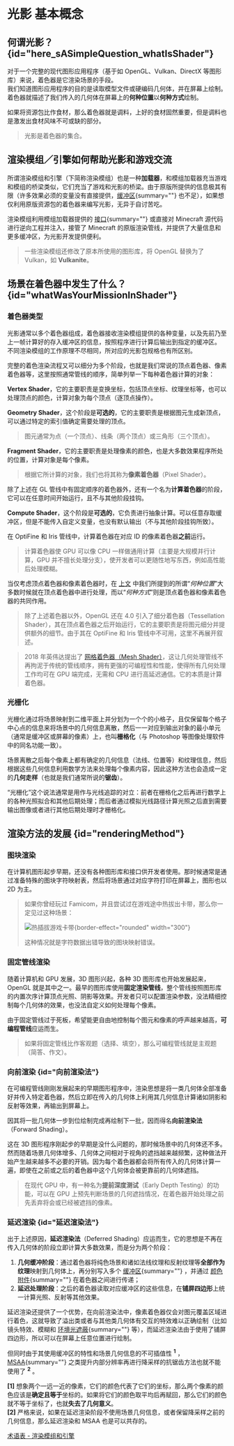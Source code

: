 # 光影 基本概念

<primary-label ref="basic"/>

<secondary-label ref="latest"/>
<secondary-label ref="shader"/>

<show-structure depth="2"/>

## 何谓光影？ {id="here_sASimpleQuestion_whatIsShader"}

对于一个完整的现代图形应用程序（基于如 OpenGL、Vulkan、DirectX 等图形库）来说，着色器是它渲染场景的手段。  
我们知道图形应用程序的目的是读取模型文件或硬编码几何体，并在屏幕上绘制。着色器就描述了我们传入的几何体在屏幕上的**何种位置**以**何种方式**绘制。

如果将资源包比作食材，那么着色器就是调料，上好的食材固然重要，但是调料也是激发出食材风味不可或缺的部分。

> 光影是着色器的集合。

## 渲染模组／引擎如何帮助光影和游戏交流

所谓渲染模组和引擎（下简称渲染模组）也是一种**加载器**，和模组加载器充当游戏和模组的桥梁类似，它们充当了游戏和光影的桥梁。由于原版所提供的信息极其有限（许多效果必须的变量没有直接提供，[缓冲区](terms.md#缓冲区){summary=""} 也不足），如果想仅利用原版资源包的着色器来编写光影，无异于自讨苦吃。

渲染模组利用模组加载器提供的 [接口](terms.md#应用程序接口){summary=""} 或直接对 Minecraft 源代码进行逆向工程并注入，接管了 Minecraft 的原版渲染管线，并提供了大量信息和更多缓冲区，为光影开发提供便利。

> 一些渲染模组还修改了原本所使用的图形库，将 OpenGL 替换为了 Vulkan，如 **Vulkanite**。

## 场景在着色器中发生了什么？ {id="whatWasYourMissionInShader"}

[//]: # (TODO)

[//]: # (### 顶点)

### 着色器类型

光影通常以多个着色器组成，着色器接收渲染模组提供的各种变量，以及先前乃至上一帧计算好的存入缓冲区的信息，按照程序进行计算后输出到指定的缓冲区。  
不同渲染模组的工作原理不尽相同，所对应的光影包规格也有所区别。

完整的着色渲染流程又可以细分为多个阶段，也就是我们常说的顶点着色器、像素着色器等，这里按照通常管线的顺序，简单列举一下每种着色器计算的对象：

<deflist>

<def title="顶点着色器" id="vs">

**Vertex Shader**，它的主要职责是变换坐标，包括顶点坐标、纹理坐标等，也可以处理顶点的颜色，计算对象为每个顶点（逐顶点操作）。
</def>
<def title="几何着色器" id="gs">

**Geometry Shader**，这个阶段是**可选的**，它的主要职责是根据图元生成新顶点，可以通过特定的索引值确定需要处理的顶点。
> 图元通常为点（一个顶点）、线条（两个顶点）或三角形（三个顶点）。
</def>
<def title="片段着色器" id="fs">

**Fragment Shader**，它的主要职责是处理像素的颜色，也是大多数效果程序所处的位置，计算对象是每个像素。
> 根据它所计算的对象，我们也将其称为**像素着色器**（Pixel Shader）。
</def>

</deflist>

除了上述在 GL 管线中有固定顺序的着色器外，还有一个名为**计算着色器**的阶段，它可以在任意时间开始运行，且不与其他阶段挂钩。

<deflist>
<def title="计算着色器" id="cs">

**Compute Shader**，这个阶段是**可选的**，它负责进行抽象计算。可以任意存取缓冲区，但是不能传入自定义变量，也没有默认输出（不与其他阶段挂钩所致）。

在 OptiFine 和 Iris 管线中，计算着色器在对应 ID 的像素着色器**之前**运行。
> 计算着色器使 GPU 可以像 CPU 一样做通用计算（主要是大规模并行计算，GPU 并不擅长处理分支），使开发者可以更随性地写东西，例如高性能后处理模糊。
</def>
</deflist>

当仅考虑顶点着色器和像素着色器时，在 [上文](#here_sASimpleQuestion_whatIsShader "何谓光影？") 中我们所提到的所谓“*何种位置*”大多数时候就在顶点着色器中进行处理，而以“*何种方式*”则是顶点着色器和像素着色器的共同作用。

> 除了上述着色器以外，OpenGL 还在 4.0 引入了细分着色器（Tessellation Shader），其在顶点着色器之后开始运行，它的主要职责是将图元细分并提供额外的细节。由于其在 OptiFine 和 Iris 管线中不可用，这里不再展开叙述。

> 2018 年英伟达提出了 [网格着色器（Mesh Shader）](https://developer.nvidia.com/zh-cn/blog/introduction-turing-mesh-shaders/)，这让几何处理管线不再拘泥于传统的管线顺序，拥有更强的可编程性和性能，使得所有几何处理工作均可在 GPU 端完成，无需和 CPU 进行高延迟通信。它的本质是计算着色器。

### 光栅化

光栅化通过将场景映射到二维平面上并分划为一个个的小格子，且仅保留每个格子中心点的信息来将场景中的几何信息离散，然后一一对应到输出对象的最小单元（通常是缓冲区或屏幕的像素）上，也叫**栅格化**（与 Photoshop 等图像处理软件中的同名功能一致）。

场景离散之后每个像素上都有确定的几何信息（法线、位置等）和纹理信息，然后根据这些几何信息利用数学方法来处理每个像素内容，因此这种方法也会造成一定的**几何走样**（也就是我们通常所说的**锯齿**）。

“光栅化”这个说法通常是用作与光线追踪的对立：前者在栅格化之后再进行数学上的各种光照拟合和其他后期处理；而后者通过模拟光线路径计算光照之后直到需要输出图像或者进行其他后期处理时才栅格化。

## 渲染方法的发展 {id="renderingMethod"}

### 图块渲染

在计算机图形起步早期，还没有各种图形库和接口供开发者使用。那时候通常是通过准备特殊的图块字符映射表，然后将场景通过对应字符打印在屏幕上，图形也以 2D 为主。

> 如果你曾经玩过 Famicom，并且尝试过在游戏途中热拔出卡带，那么你一定见过这种场景：
> 
> ![热插拔游戏卡带](famicom_glitch.png "热插拔游戏卡带"){border-effect="rounded" width="300"}
> 
> 这种情况就是字符数据出错导致的图块映射错误。

### 固定管线渲染

随着计算机和 GPU 发展，3D 图形兴起，各种 3D 图形库也开始发展起来，OpenGL 就是其中之一。最早的图形库使用**固定渲染管线**，整个管线按照图形库的内置次序计算顶点光照、阴影等效果。开发者只可以配置渲染参数，没法精细控制每个几何体的效果，也没法自定义如何处理每个像素。

由于固定管线过于死板，希望能更自由地控制每个图元和像素的呼声越来越高，**可编程管线**应运而生。

> 如果将固定管线比作客观题（选择、填空），那么可编程管线就是主观题（简答、作文）。

### 向前渲染 {id="向前渲染法"}

在可编程管线刚刚发展起来的早期图形程序中，渲染思想是将一类几何体全部准备好并传入特定着色器，然后立即在传入的几何体上利用其几何信息计算诸如阴影和反射等效果，再输出到屏幕上。

因其将一批几何体一步到位绘制完成再绘制下一批，因而得名**向前渲染法**（Forward Shading）。

这在 3D 图形程序刚起步的早期是没什么问题的，那时候场景中的几何体还不多。然而随着场景几何体增多、几何体之间相对于视角的遮挡越来越频繁，这种做法开始产生越来越多不必要的开销。因为每个着色器都会将所有传入的几何体计算一遍，即使在之前或之后的着色器中这个几何体会被更靠前的几何体遮挡。

> 在现代 GPU 中，有一种名为**提前深度测试**（Early Depth Testing）的功能，可以在 GPU 上预先判断场景的几何遮挡情况，在着色器开始处理之前先丢弃将会或已经被遮挡的像素。

### 延迟渲染 {id="延迟渲染法"}

出于上述原因，**延迟渲染法**（Deferred Shading）应运而生，它的思想是不再在传入几何体的阶段立即计算大多数效果，而是分为两个阶段：

1. **几何缓冲阶段**：通过着色器将纯色场景和诸如法线纹理和反射纹理等**全部作为纹理**映射到几何体上，再分别写入多个 [缓冲区](terms.md#缓冲区){summary=""} ，并通过 [颜色附件](terms.md#颜色附件){summary=""} 在着色器之间进行传递；
2. **延迟处理阶段**：之后的着色器读取对应缓冲区的这些信息，在**铺屏四边形**上统一计算光照、反射等其他效果。

延迟渲染还提供了一个优势，在向前渲染法中，像素着色器仅会对图元覆盖区域进行着色，这就导致了溢出类或者与其他类几何体有交互的特效难以正确绘制（比如镜头特效、模糊和 [环境光遮蔽](terms.md#ao){summary=""} 等），而延迟渲染法由于使用了铺屏四边形，所以可以在屏幕上任意位置进行绘制。

但同时由于其使用缓冲区的特性和场景几何信息的不可插值性 <sup>**1**</sup> ，[MSAA](shaderTech.md#msaa){summary=""} 之类提升内部分辨率再进行降采样的抗锯齿方法也就不能使用了 <sup>**2**</sup> 。

**[1]** 想象两个一远一近的像素，它们的颜色代表了它们的坐标，那么两个像素的颜色应该是**确定且等于**坐标的。如果将它们的颜色取平均后再赋回，那么它们的颜色就不等于坐标了，也就**失去了几何意义**。  
**[2]** 严格来说，如果在延迟渲染阶段不使用场景几何信息，或者保留降采样之前的几何信息，那么延迟渲染和 MSAA 也是可以共存的。

<seealso>
  <category ref="related">
    <a href="terms.md#渲染模组和引擎" summary="总结了大多常用的渲染模组和引擎">术语表 - 渲染模组和引擎</a>
    <a href="shaderHistoryBE.md" summary=""/>
    <a href="shaderHistoryJE.md" summary=""/>
  </category>
  <category ref="advance">
    <a href="shaderTech.md" summary="对着色器的具体技术的科普"/>
  </category>
</seealso>
